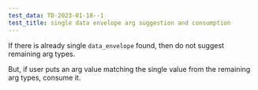 ```yaml
---
test_data: TD-2023-01-18--1
test_title: single data envelope arg suggestion and consumption
---
```


If there is already single `data_envelope` found, then do not suggest remaining arg types.

But, if user puts an arg value matching the single value from the remaining arg types, consume it.
